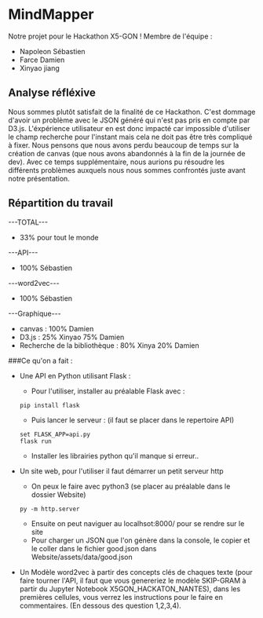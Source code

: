 # MindMapper

Notre projet pour le Hackathon X5-GON !
Membre de l'équipe : 
* Napoleon Sébastien 
* Farce Damien 
* Xinyao jiang

## Analyse réfléxive

Nous sommes plutôt satisfait de la finalité de ce Hackathon. C'est dommage d'avoir un problème avec
le JSON généré qui n'est pas pris en compte par D3.js. L'éxpérience utilisateur en est donc impacté
car impossible d'utiliser le champ recherche pour l'instant mais cela ne doit pas être
très compliqué à fixer. Nous pensons que nous avons perdu beaucoup de temps sur la création
de canvas (que nous avons abandonnés à la fin de la journée de dev). Avec ce temps supplémentaire,
nous aurions pu résoudre les différents problèmes auxquels nous nous sommes confrontés 
juste avant notre présentation.

## Répartition du travail
---TOTAL---
* 33% pour tout le monde

---API---
* 100% Sébastien

---word2vec---
* 100% Sébastien

---Graphique---
* canvas : 100% Damien
* D3.js : 25% Xinyao 75% Damien
* Recherche de la bibliothèque : 80% Xinya 20% Damien

###Ce qu'on a fait :
* Une API en Python utilisant Flask :
    * Pour l'utiliser, installer au préalable Flask avec :
    ``` 
    pip install flask
    ```
  * Puis lancer le serveur : (il faut se placer dans le repertoire API)
  ```
  set FLASK_APP=api.py
  flask run
  ```
  
  * Installer les librairies python qu'il manque si erreur..
 
 * Un site web, pour l'utiliser il faut démarrer un petit serveur http 
    * On peux le faire avec python3 (se placer au préalable dans le dossier
    Website)
    ```
   py -m http.server
    ```

   * Ensuite on peut naviguer au localhsot:8000/ pour se rendre sur le site
   * Pour charger un JSON que l'on génère dans la console, le copier et le coller 
   dans le fichier good.json dans Website/assets/data/good.json
   
  * Un Modèle word2vec à partir des concepts clés de chaques texte (pour faire
  tourner l'API, il faut que vous genereriez le modèle SKIP-GRAM à partir du
  Jupyter Notebook X5GON_HACKATON_NANTES), dans les premières cellules, vous 
  verrez les instructions pour le faire en commentaires. (En dessous des question
  1,2,3,4).
   
   
